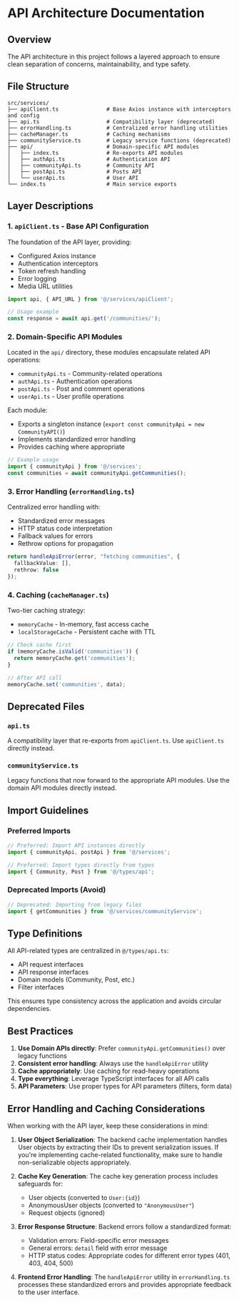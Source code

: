 # API Architecture Documentation

## Overview

The API architecture in this project follows a layered approach to ensure clean separation of concerns, maintainability, and type safety.

## File Structure

```
src/services/
├── apiClient.ts               # Base Axios instance with interceptors and config
├── api.ts                     # Compatibility layer (deprecated)
├── errorHandling.ts           # Centralized error handling utilities
├── cacheManager.ts            # Caching mechanisms
├── communityService.ts        # Legacy service functions (deprecated)
├── api/                       # Domain-specific API modules
│   ├── index.ts               # Re-exports API modules
│   ├── authApi.ts             # Authentication API
│   ├── communityApi.ts        # Community API
│   ├── postApi.ts             # Posts API
│   └── userApi.ts             # User API
└── index.ts                   # Main service exports
```

## Layer Descriptions

### 1. `apiClient.ts` - Base API Configuration

The foundation of the API layer, providing:

- Configured Axios instance
- Authentication interceptors
- Token refresh handling
- Error logging
- Media URL utilities

```typescript
import api, { API_URL } from '@/services/apiClient';

// Usage example
const response = await api.get('/communities/');
```

### 2. Domain-Specific API Modules

Located in the `api/` directory, these modules encapsulate related API operations:

- `communityApi.ts` - Community-related operations
- `authApi.ts` - Authentication operations
- `postApi.ts` - Post and comment operations
- `userApi.ts` - User profile operations

Each module:
- Exports a singleton instance (`export const communityApi = new CommunityAPI()`)
- Implements standardized error handling
- Provides caching where appropriate

```typescript
// Example usage
import { communityApi } from '@/services';
const communities = await communityApi.getCommunities();
```

### 3. Error Handling (`errorHandling.ts`)

Centralized error handling with:

- Standardized error messages
- HTTP status code interpretation
- Fallback values for errors
- Rethrow options for propagation

```typescript
return handleApiError(error, "fetching communities", {
  fallbackValue: [],
  rethrow: false
});
```

### 4. Caching (`cacheManager.ts`)

Two-tier caching strategy:

- `memoryCache` - In-memory, fast access cache
- `localStorageCache` - Persistent cache with TTL

```typescript
// Check cache first
if (memoryCache.isValid('communities')) {
  return memoryCache.get('communities');
}

// After API call
memoryCache.set('communities', data);
```

## Deprecated Files

### `api.ts`

A compatibility layer that re-exports from `apiClient.ts`. Use `apiClient.ts` directly instead.

### `communityService.ts`

Legacy functions that now forward to the appropriate API modules. Use the domain API modules directly instead.

## Import Guidelines

### Preferred Imports

```typescript
// Preferred: Import API instances directly
import { communityApi, postApi } from '@/services';

// Preferred: Import types directly from types
import { Community, Post } from '@/types/api';
```

### Deprecated Imports (Avoid)

```typescript
// Deprecated: Importing from legacy files
import { getCommunities } from '@/services/communityService';
```

## Type Definitions

All API-related types are centralized in `@/types/api.ts`:

- API request interfaces
- API response interfaces
- Domain models (Community, Post, etc.)
- Filter interfaces

This ensures type consistency across the application and avoids circular dependencies.

## Best Practices

1. **Use Domain APIs directly**: Prefer `communityApi.getCommunities()` over legacy functions
2. **Consistent error handling**: Always use the `handleApiError` utility
3. **Cache appropriately**: Use caching for read-heavy operations
4. **Type everything**: Leverage TypeScript interfaces for all API calls
5. **API Parameters**: Use proper types for API parameters (filters, form data) 

## Error Handling and Caching Considerations

When working with the API layer, keep these considerations in mind:

1. **User Object Serialization**: The backend cache implementation handles User objects by extracting their IDs to prevent serialization issues. If you're implementing cache-related functionality, make sure to handle non-serializable objects appropriately.

2. **Cache Key Generation**: The cache key generation process includes safeguards for:
   - User objects (converted to `User:{id}`)
   - AnonymousUser objects (converted to `"AnonymousUser"`)
   - Request objects (ignored)

3. **Error Response Structure**: Backend errors follow a standardized format:
   - Validation errors: Field-specific error messages 
   - General errors: `detail` field with error message
   - HTTP status codes: Appropriate codes for different error types (401, 403, 404, 500)

4. **Frontend Error Handling**: The `handleApiError` utility in `errorHandling.ts` processes these standardized errors and provides appropriate feedback to the user interface. 